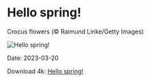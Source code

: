 # Hello spring!

Crocus flowers (© Raimund Linke/Getty Images)

![Hello spring!](https://bing.com/th?id=OHR.PurpleCrocus_EN-US4432411089_UHD.jpg&rf=LaDigue_UHD.jpg&pid=hp&w=1024&h=576&rs=1&c=4)

Date: 2023-03-20

Download 4k: [Hello spring!](https://bing.com/th?id=OHR.PurpleCrocus_EN-US4432411089_UHD.jpg&rf=LaDigue_UHD.jpg&pid=hp&w=3840&h=2160&rs=1&c=4)

